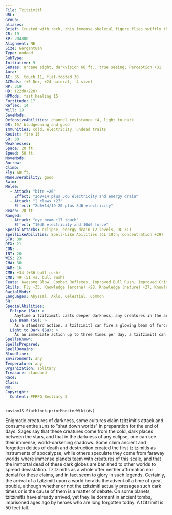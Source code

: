 ```yaml
---
File: Tzitzimitl
URL: 
Group: 
aliases: 
Brief: Crusted with rock, this immense skeletal figure flies swiftly through the air, strange gasses clinging to its nightmarish form.
CR: 19
XP: 204800
Alignment: NE
Size: Gargantuan
Type: undead
SubType: 
Initiative: 9
Senses: arcane sight, darkvision 60 ft., true seeing; Perception +31
Aura: 
AC: 35, touch 11, flat-footed 30
ACMods: (+5 Dex, +24 natural, -4 size)
HP: 319
HD: (22d8+220)
HPMods: fast healing 15
Fortitude: 17
Reflex: 14
Will: 19
SaveMods: 
DefensiveAbilities: channel resistance +4, light to dark
DR: 15/ bludgeoning and good
Immunities: cold, electricity, undead traits
Resist: fire 15
SR: 30
Weaknesses: 
Space: 20 ft.
Speed: 50 ft.
MoveMods: 
Burrow: 
Climb: 
Fly: 60 ft.
Maneuverability: good
Swim: 
Melee: 
  - Attack: "bite +26"
    Effect: "2d8+14 plus 3d6 electricity and energy drain"
  - Attack: "2 claws +27"
    Effect: "2d6+14/19-20 plus 3d6 electricity"
Reach: 20 ft.
Ranged: 
  - Attack: "eye beam +17 touch"
    Effect: "10d6 electricity and 10d6 force"
SpecialAttacks: eclipse, energy drain (2 levels, DC 31)
SpellLikeAbilities: Spell-Like Abilities (CL 19th; concentration +29)  Constant-arcane sight, fly, true seeing  At Will-bestow curse (DC 24), deeper darkness  3/day-animate dead, contagion (DC 24), greater teleport, haste  1/day-create undead, temporal stasis (DC 28), wail of the banshee (DC 29)
STR: 39
DEX: 21
CON: -
INT: 20
WIS: 23
CHA: 30
BAB: 16
CMB: +34 (+36 bull rush)
CMD: 49 (51 vs. bull rush)
Feats: Awesome Blow, Combat Reflexes, Improved Bull Rush, Improved Critical (claw), Improved Initiative, Lightning Reflexes, Point-Blank Shot, Power Attack, Precise Shot, Vital Strike, Weapon Focus (claw)
Skills: Fly +35, Knowledge (arcana) +28, Knowledge (nature) +27, Knowledge (planes) +25, Knowledge (religion) +30, Perception +31, Sense Motive +31, Spellcraft +23, Survival +21, Use Magic Device +30
RacialMods: 
Languages: Abyssal, Aklo, Celestial, Common
SQ: 
SpecialAbilities:
  Eclipse (Su): >
    Anytime a tzitzimitl casts deeper darkness, any creatures in the area of darkness when it is created take 8d6 points of cold damage (Fortitude DC 31 half). Any creature that takes damage from this effect becomes staggered as long as it remains in the area of darkness and for 1d4 rounds after it leaves that area. The save DC is Charisma-based.
  Eye Beam (Su): >
    As a standard action, a tzitzimitl can fire a glowing beam of force from its eyes at a range of 100 feet as a ranged touch attack dealing 10d6 points of force damage and 10d6 points of electricity damage.
  Light to Dark (Su): >
    As an immediate action up to three times per day, a tzitzimitl can convert a positive energy effect that affects it into negative energy. Doing so transforms the entire effect, such that it affects other creatures as well. A tzitzimitl can transform channeled positive energy in this way even if the positive energy would not otherwise harm it.
SpellsKnown: 
SpellsPrepared: 
SpellDomains: 
Bloodline: 
Environment: any
Temperature: any
Organization: solitary
Treasure: standard
Race: 
Class: 
MR: 
Copyright:
  Content: PFRPG Bestiary 3
---
```

```dataviewjs
customJS.Statblock.printMonsterWiki(dv)
```
Enigmatic creatures of darkness, some cultures claim tzitzimitls attack and consume entire suns to "shut down worlds" in preparation for the end of days. Sages say that these creatures come from the cold, dark places between the stars, and that in the darkness of any eclipse, one can see their immense, world-darkening shadows.  Some claim ancient and forgotten deities of death and destruction created the first tzitzimitls as instruments of apocalypse, while others speculate they come from faraway worlds where immense planets teem with creatures of this scale, and that the immortal dead of these dark globes are banished to other worlds to spread devastation.  Tzitzimitls as a whole offer neither affirmation nor denial for these claims, and in fact seem to glory in such legends. Certainly, the arrival of a tzitzimitl upon a world heralds the advent of a time of great trouble, although whether or not the tzitzimitl actually presages such dark times or is the cause of them is a matter of debate. On some planets, tzitzimitls have already arrived, yet they lie dormant in ancient tombs, imprisoned ages ago by heroes who are long forgotten today.  A tzitzimitl is 50 feet tall.

